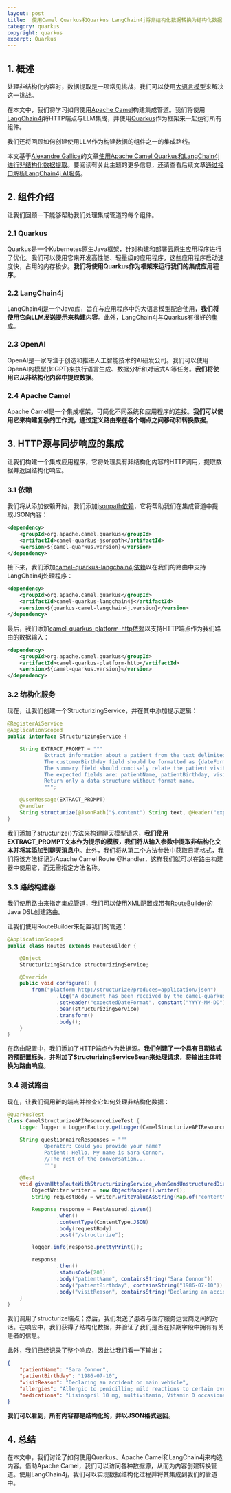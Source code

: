 ```yaml
---
layout: post
title:  使用Camel Quarkus和Quarkus LangChain4j将非结构化数据转换为结构化数据
category: quarkus
copyright: quarkus
excerpt: Quarkus
---
```


## 1. 概述

处理非结构化内容时，数据提取是一项常见挑战，我们可以使用[大语言模型](https://www.baeldung.com/cs/large-language-models)来解决这一挑战。

在本文中，我们将学习如何使用[Apache Camel](https://www.baeldung.com/apache-camel-intro)构建集成管道。我们将使用[LangChain4j](https://www.baeldung.com/java-langchain-basics)将HTTP端点与LLM集成，并使用[Quarkus](https://www.baeldung.com/quarkus-io)作为框架来一起运行所有组件。

我们还将回顾如何创建使用LLM作为构建数据的组件之一的集成路线。

本文基于[Alexandre Gallice](https://github.com/aldettinger)的文章[使用Apache Camel Quarkus和LangChain4j进行非结构化数据提取](https://camel.apache.org/blog/2024/09/data-extraction-example/)。要阅读有关此主题的更多信息，还请查看后续文章[通过接口解析LangChain4j AI服务](https://camel.apache.org/blog/2024/12/langchain4j-bean-interface/)。

## 2. 组件介绍

让我们回顾一下能够帮助我们处理集成管道的每个组件。

### 2.1 Quarkus

Quarkus是一个Kubernetes原生Java框架，针对构建和部署云原生应用程序进行了优化。我们可以使用它来开发高性能、轻量级的应用程序，这些应用程序启动速度快，占用的内存极少。**我们将使用Quarkus作为框架来运行我们的集成应用程序**。

### 2.2 LangChain4j

LangChain4j是一个Java库，旨在与应用程序中的大语言模型配合使用，**我们将使用它向LLM发送提示来构建内容**。此外，LangChain4j与Quarkus有很好的[集成](https://www.baeldung.com/java-quarkus-langchain4j)。

### 2.3 OpenAI

OpenAI是一家专注于创造和推进人工智能技术的AI研发公司。我们可以使用OpenAI的模型(如GPT)来执行语言生成、数据分析和对话式AI等任务。**我们将使用它从非结构化内容中提取数据**。

### 2.4 Apache Camel

Apache Camel是一个集成框架，可简化不同系统和应用程序的连接。**我们可以使用它来构建复杂的工作流，通过定义路由来在各个端点之间移动和转换数据**。

## 3. HTTP源与同步响应的集成

让我们构建一个集成应用程序，它将处理具有非结构化内容的HTTP调用，提取数据并返回结构化响应。

### 3.1 依赖

我们将从添加依赖开始，我们添加[jsonpath依赖](https://mvnrepository.com/artifact/org.apache.camel.quarkus/camel-quarkus-jsonpath)，它将帮助我们在集成管道中提取JSON内容：

```xml
<dependency>
    <groupId>org.apache.camel.quarkus</groupId>
    <artifactId>camel-quarkus-jsonpath</artifactId>
    <version>${camel-quarkus.version}</version>
</dependency>
```

接下来，我们添加[camel-quarkus-langchain4j依赖](https://mvnrepository.com/artifact/org.apache.camel.quarkus/camel-quarkus-langchain4j)以在我们的路由中支持LangChain4j处理程序：

```xml
<dependency>
    <groupId>org.apache.camel.quarkus</groupId>
    <artifactId>camel-quarkus-langchain4j</artifactId>
    <version>${quarkus-camel-langchain4j.version}</version>
</dependency>
```

最后，我们添加[camel-quarkus-platform-http依赖](https://mvnrepository.com/artifact/org.apache.camel.quarkus/camel-quarkus-platform-http)以支持HTTP端点作为我们路由的数据输入：

```xml
<dependency>
    <groupId>org.apache.camel.quarkus</groupId>
    <artifactId>camel-quarkus-platform-http</artifactId>
    <version>${camel-quarkus.version}</version>
</dependency>
```

### 3.2 结构化服务

现在，让我们创建一个StructurizingService，并在其中添加提示逻辑：

```java
@RegisterAiService
@ApplicationScoped
public interface StructurizingService {

    String EXTRACT_PROMPT = """
            Extract information about a patient from the text delimited by triple backticks: ```{text}```.
            The customerBirthday field should be formatted as {dateFormat}.
            The summary field should concisely relate the patient visit reason.
            The expected fields are: patientName, patientBirthday, visitReason, allergies, medications.
            Return only a data structure without format name.
            """;

    @UserMessage(EXTRACT_PROMPT)
    @Handler
    String structurize(@JsonPath("$.content") String text, @Header("expectedDateFormat") String dateFormat);
}
```

我们添加了structurize()方法来构建聊天模型请求，**我们使用EXTRACT_PROMPT文本作为提示的模板，我们将从输入参数中提取非结构化文本并将其添加到聊天消息中**。此外，我们将从第二个方法参数中获取日期格式，我们将该方法标记为Apache Camel Route @Handler，这样我们就可以在路由构建器中使用它，而无需指定方法名称。

### 3.3 路线构建器

我们使用[路由](https://www.baeldung.com/apache-camel-intro#defining-a-route)来指定集成管道，我们可以使用XML配置或带有[RouteBuilder](https://camel.apache.org/manual/route-builder.html)的Java DSL创建路由。

让我们使用RouteBuilder来配置我们的管道：

```java
@ApplicationScoped
public class Routes extends RouteBuilder {

    @Inject
    StructurizingService structurizingService;

    @Override
    public void configure() {
        from("platform-http:/structurize?produces=application/json")
                .log("A document has been received by the camel-quarkus-http extension: ${body}")
                .setHeader("expectedDateFormat", constant("YYYY-MM-DD"))
                .bean(structurizingService)
                .transform()
                .body();
    }
}
```

在路由配置中，我们添加了HTTP端点作为数据源。**我们创建了一个具有日期格式的预配置标头，并附加了StructurizingServiceBean来处理请求，将输出主体转换为路由响应**。

### 3.4 测试路由

现在，让我们调用新的端点并检查它如何处理非结构化数据：

```java
@QuarkusTest
class CamelStructurizeAPIResourceLiveTest {
    Logger logger = LoggerFactory.getLogger(CamelStructurizeAPIResourceLiveTest.class);

    String questionnaireResponses = """
            Operator: Could you provide your name?
            Patient: Hello, My name is Sara Connor.
            //The rest of the conversation...
            """;

    @Test
    void givenHttpRouteWithStructurizingService_whenSendUnstructuredDialog_thenExpectedStructuredDataIsPresent() throws JsonProcessingException {
        ObjectWriter writer = new ObjectMapper().writer();
        String requestBody = writer.writeValueAsString(Map.of("content", questionnaireResponses));

        Response response = RestAssured.given()
                .when()
                .contentType(ContentType.JSON)
                .body(requestBody)
                .post("/structurize");

        logger.info(response.prettyPrint());

        response
                .then()
                .statusCode(200)
                .body("patientName", containsString("Sara Connor"))
                .body("patientBirthday", containsString("1986-07-10"))
                .body("visitReason", containsString("Declaring an accident on main vehicle"));
    }
}
```

我们调用了structurize端点；然后，我们发送了患者与医疗服务运营商之间的对话。在响应中，我们获得了结构化数据，并验证了我们是否在预期字段中拥有有关患者的信息。

此外，我们已经记录了整个响应，因此让我们看一下输出：

```json
{
    "patientName": "Sara Connor",
    "patientBirthday": "1986-07-10",
    "visitReason": "Declaring an accident on main vehicle",
    "allergies": "Allergic to penicillin; mild reactions to certain over-the-counter antihistamines",
    "medications": "Lisinopril 10 mg, multivitamin, Vitamin D occasionally"
}
```

**我们可以看到，所有内容都是结构化的，并以JSON格式返回**。

## 4. 总结

在本文中，我们讨论了如何使用Quarkus、Apache Camel和LangChain4j来构造内容。借助Apache Camel，我们可以访问各种数据源，从而为内容创建转换管道。使用LangChain4j，我们可以实现数据结构化过程并将其集成到我们的管道中。